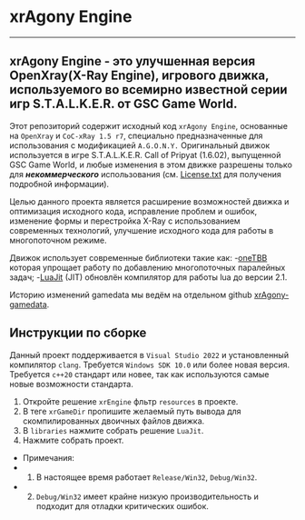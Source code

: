 # xrAgony Engine
----

xrAgony Engine - это улучшенная версия OpenXray(X-Ray Engine), игрового движка, используемого во всемирно известной серии игр S.T.A.L.K.E.R. от GSC Game World.
----
Этот репозиторий содержит исходный код `xrAgony Engine`, основанные на `OpenXray` и `CoC-xRay 1.5 r7`, специально предназначенные для использования с модификацией `A.G.O.N.Y.`
Оригинальный движок используется в игре S.T.A.L.K.E.R. Call of Pripyat (1.6.02), выпущенной GSC Game World, и любые изменения в этом движке разрешены только для ***некоммерческого*** использования (см. [License.txt](https://github.com/avoitishin/xray-16/blob/master/License.txt) для получения подробной информации).

Целью данного проекта является расширение возможностей движка и оптимизация исходного кода, исправление проблем и ошибок, изменение формы и перестройка X-Ray с использованием современных технологий, улучшение исходного кода для работы в многопоточном режиме.

Движок использует современные библиотеки такие как:
-[oneTBB](https://github.com/oneapi-src/oneTBB) которая упрощает работу по добавлению многопоточных паралейных задач;
-[LuaJit](https://github.com/LuaJIT/LuaJIT) (JIT) обновлён компилятор для работы lua до версии 2.1.


Историю изменений gamedata мы ведём на отдельном github [xrAgony-gamedata](https://github.com/MagilaWEB/Agony-Gamedata).

## Инструкции по сборке
Данный проект поддерживается в `Visual Studio 2022` и установленный компилятор `clang`.
Требуется `Windows SDK 10.0` или более новая версия.
Требуется `с++20` стандарт или новее, так как используются самые новые возможности стандарта.

1. Откройте решение `xrEngine` фльтр `resources` в проекте.
2. В теге `xrGameDir` пропишите желаемый путь вывода для скомпилированных двоичных файлов движка.
3. В `libraries` нажмите собрать решение `LuaJit`.
4. Нажмите собрать проект.

* Примечания:
* 1. В настоящее время работает `Release/Win32`, `Debug/Win32`.
* 2. `Debug/Win32` имеет крайне низкую производительность и подходит для отладки критических ошибок.
